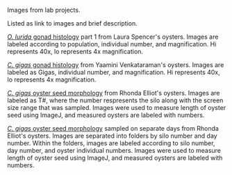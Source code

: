 Images from lab projects.

Listed as link to images and brief description.

[*O. lurida* gonad histology](https://drive.google.com/drive/folders/0B_Kednl1tNImYW1oaGU2MENla0U?usp=sharing) part 1 from Laura Spencer's oysters. Images are labeled according to population, individual number, and magnification. Hi represents 40x, lo represents 4x magnification. 

[*C. gigas* gonad histology](https://drive.google.com/drive/folders/0B_Kednl1tNImX0MyY0tTdlBrRjg?usp=sharing) from Yaamini Venkataraman's oysters. Images are labeled as Gigas, individual number, and magnification. Hi represents 40x, lo represents 4x magnification.

[*C. gigas* oyster seed morphology](https://drive.google.com/drive/folders/0B_Kednl1tNImWTJLYUxHVzA0eWs?usp=sharing) from Rhonda Elliot's oysters. Images are labeled as T#, where the number respresents the silo along with the screen size range that was sampled. Images were used to measure length of oyster seed using ImageJ, and measured oysters are labeled with numbers.

[*C. gigas* oyster seed morphology](https://drive.google.com/drive/folders/0B_Kednl1tNImN0ZvM0FYLWxXYVk?usp=sharing) sampled on separate days from Rhonda Elliot's oysters. Images are separated into folders by silo number and day number. Within the folders, images are labeled according to silo number, day number, and oyster individual numbers. Images were used to measure length of oyster seed using ImageJ, and measured oysters are labeled with numbers. 
